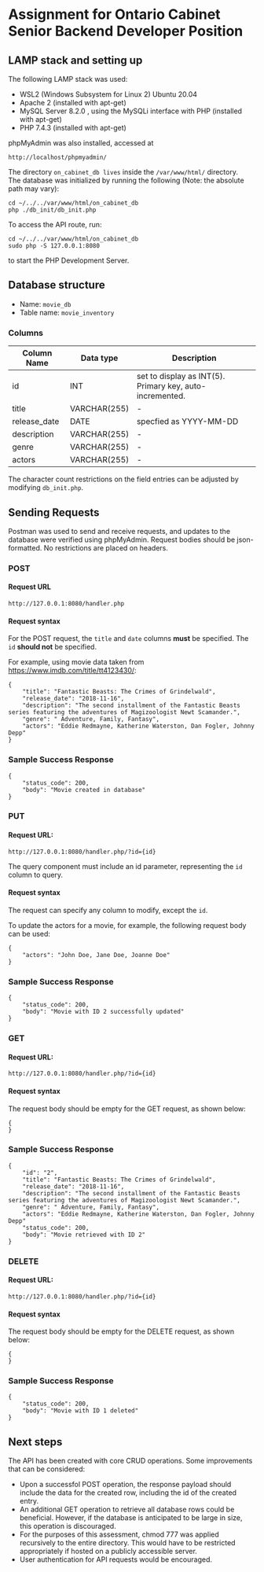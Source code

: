 # Assignment for Ontario Cabinet Senior Backend Developer Position

## LAMP stack and setting up

The following LAMP stack was used:

+ WSL2 (Windows Subsystem for Linux 2) Ubuntu 20.04
+ Apache 2 (installed with apt-get)
+ MySQL Server 8.2.0 , using the MySQLi interface with PHP (installed with apt-get)
+ PHP 7.4.3 (installed with apt-get)

phpMyAdmin was also installed, accessed at 

```
http://localhost/phpmyadmin/
```

The directory ```on_cabinet_db lives``` inside the ```/var/www/html/``` directory.  
The database was initialized by running the following (Note: the absolute path may vary):

```
cd ~/../../var/www/html/on_cabinet_db
php ./db_init/db_init.php
```

To access the API route, run:

```
cd ~/../../var/www/html/on_cabinet_db
sudo php -S 127.0.0.1:8080
```

to start the PHP Development Server.

## Database structure
+ Name: ```movie_db```
+ Table name: ```movie_inventory```

### Columns

| Column Name | Data type | Description |
|---|---|---|
| id | INT | set to display as INT(5). Primary key, auto-incremented. |
| title | VARCHAR(255) | - |
| release_date | DATE | specfied as YYYY-MM-DD |
| description | VARCHAR(255) | - |
| genre | VARCHAR(255) | - |
| actors | VARCHAR(255) | - |  

The character count restrictions on the field entries can be adjusted by modifying ```db_init.php```.

## Sending Requests 
Postman was used to send and receive requests, and updates to the database were verified using
phpMyAdmin.
Request bodies should be json-formatted. No restrictions are placed on headers.

### POST 

#### Request URL
```
http://127.0.0.1:8080/handler.php
```
#### Request syntax
For the POST request, the ```title``` and ```date``` columns **must** be specified. The ```id``` **should not** be specified.

For example, using movie data taken from https://www.imdb.com/title/tt4123430/:
```
{
    "title": "Fantastic Beasts: The Crimes of Grindelwald",
    "release_date": "2018-11-16",
    "description": "The second installment of the Fantastic Beasts series featuring the adventures of Magizoologist Newt Scamander.",
    "genre": " Adventure, Family, Fantasy",
    "actors": "Eddie Redmayne, Katherine Waterston, Dan Fogler, Johnny Depp"
}
```
### Sample Success Response
```
{
    "status_code": 200,
    "body": "Movie created in database"
}
```
### PUT

#### Request URL:
```
http://127.0.0.1:8080/handler.php/?id={id}
```
The query component must include an id parameter, representing the ```id``` column to query.

#### Request syntax
The request can specify any column to modify, except the ```id```.

To update the actors for a movie, for example, the following request body can be used:
```
{
    "actors": "John Doe, Jane Doe, Joanne Doe"
}
```

### Sample Success Response
```
{
    "status_code": 200,
    "body": "Movie with ID 2 successfully updated"
}
```
### GET

#### Request URL:
```
http://127.0.0.1:8080/handler.php/?id={id}
```
#### Request syntax

The request body should be empty for the GET request, as shown below:
```
{
}
```
### Sample Success Response
```
{
    "id": "2",
    "title": "Fantastic Beasts: The Crimes of Grindelwald",
    "release_date": "2018-11-16",
    "description": "The second installment of the Fantastic Beasts series featuring the adventures of Magizoologist Newt Scamander.",
    "genre": " Adventure, Family, Fantasy",
    "actors": "Eddie Redmayne, Katherine Waterston, Dan Fogler, Johnny Depp"
    "status_code": 200,
    "body": "Movie retrieved with ID 2"
}
```

### DELETE
#### Request URL:
```
http://127.0.0.1:8080/handler.php/?id={id}
```
#### Request syntax

The request body should be empty for the DELETE request, as shown below:
```
{
}
```

### Sample Success Response
```
{
    "status_code": 200,
    "body": "Movie with ID 1 deleted"
}
```
## Next steps
The API has been created with core CRUD operations. Some improvements that can be considered:

+ Upon a successfol POST operation, the response payload should include the data for the created row, including the id of the created entry.
+ An additional GET operation to retrieve all database rows could be beneficial. However, if the database is anticipated to be large in size, this operation is discouraged.
+ For the purposes of this assessment, chmod 777 was applied recursively to the entire directory. This would have to be restricted appropriately if hosted on a publicly accessible server.
+ User authentication for API requests would be encouraged.